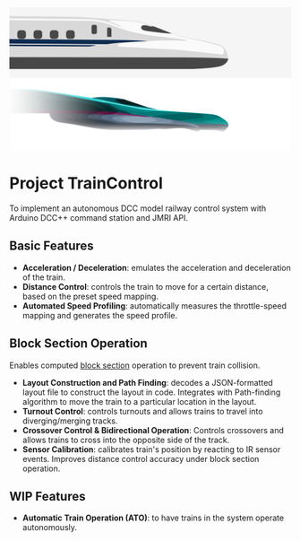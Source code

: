 ![banner](./banner.png#gh-light-mode-only "banner")
![banner](./banner_dark.png#gh-dark-mode-only "banner")

# Project TrainControl
To implement an autonomous DCC model railway control system with Arduino DCC++ command station and JMRI API.

## Basic Features

* **Acceleration / Deceleration**: emulates the acceleration and deceleration of the train.
* **Distance Control**: controls the train to move for a certain distance, based on the preset speed mapping.
* **Automated Speed Profiling**: automatically measures the throttle-speed mapping and generates the speed profile.  

## Block Section Operation
Enables computed [block section](https://en.wikipedia.org/wiki/Absolute_block_signalling) operation to prevent train collision.

* **Layout Construction and Path Finding**: decodes a JSON-formatted layout file to construct the layout in code. Integrates with Path-finding algorithm to move the train to a particular location in the layout.
* **Turnout Control**: controls turnouts and allows trains to travel into diverging/merging tracks.
* **Crossover Control & Bidirectional Operation**: Controls crossovers and allows trains to cross into the opposite side of the track.
* **Sensor Calibration**: calibrates train's position by reacting to IR sensor events. Improves distance control accuracy under block section operation.

## WIP Features
* **Automatic Train Operation (ATO)**: to have trains in the system operate autonomously.
